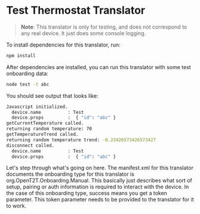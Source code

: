 # Test Thermostat Translator

> <b>Note</b>: This translator is only for testing, and does not correspond to any real device. It just does
> some console logging.

To install dependencies for this translator, run:

```bash
npm install
```

After dependencies are installed, you can run this translator with some test onboarding data:

```bash
node test -t abc
```

You should see output that looks like:

```bash
Javascript initialized.
  device.name          : Test
  device.props         :  { "id": "abc" }
getCurrentTemperature called.
returning random temperature: 70
getTemperatureTrend called.
returning random temperature trend: -0.23426573426573427
disconnect called.
  device.name          : Test
  device.props         :  { "id": "abc" }
```

Let's step through what's going on here. The manifest.xml for this translator documents the onboarding type
for this translator is org.OpenT2T.Onboarding.Manual. This basically just describes what sort of setup, pairing or
auth information is required to interact with the device. In the case of this onboarding type, success means you get
a token parameter. This token parameter needs to be provided to the translator for it to work.
